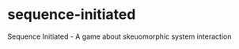 sequence-initiated
==================

Sequence Initiated - A game about skeuomorphic system interaction
